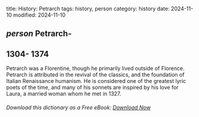 title: History: Petrarch
tags: history, person
category: history
date: 2024-11-10
modified: 2024-11-10

## _person_  Petrarch-
  1304-
1374
-
Petrarch was a Florentine, though he
  primarily lived outside of Florence.  Petrarch is attributed in the
  revival of the classics, and the foundation of Italian Renaissance
  humanism. He is considered one of the greatest lyric poets of the
  time, and many of his sonnets are inspired by his love for Laura, a
  married woman whom he met in   1327.


###### Download *this* dictionary as a Free eBook: [Download Now]({static}static/SerfHistoryDictionary.pdf)

